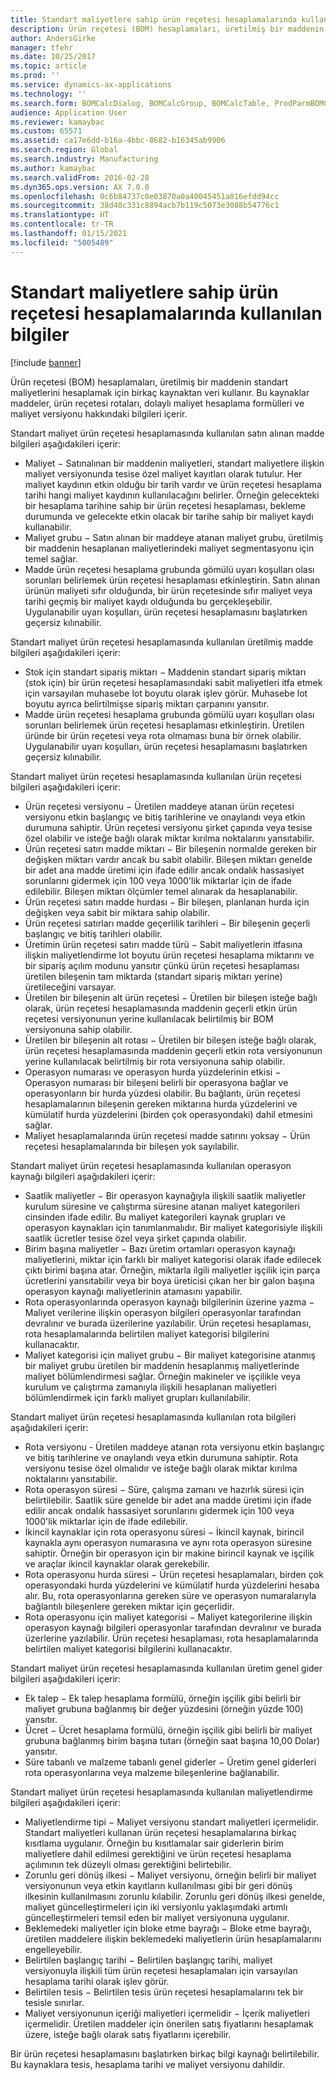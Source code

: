 ```yaml
---
title: Standart maliyetlere sahip ürün reçetesi hesaplamalarında kullanılan bilgiler
description: Ürün reçetesi (BOM) hesaplamaları, üretilmiş bir maddenin standart maliyetlerini hesaplamak için birkaç kaynaktan veri kullanır. Bu kaynaklar maddeler, ürün reçetesi rotaları, dolaylı maliyet hesaplama formülleri ve maliyet versiyonu hakkındaki bilgileri içerir.
author: AndersGirke
manager: tfehr
ms.date: 10/25/2017
ms.topic: article
ms.prod: ''
ms.service: dynamics-ax-applications
ms.technology: ''
ms.search.form: BOMCalcDialog, BOMCalcGroup, BOMCalcTable, ProdParmBOMCalc
audience: Application User
ms.reviewer: kamaybac
ms.custom: 65571
ms.assetid: ca17e6dd-b16a-4bbc-8682-b16345ab9906
ms.search.region: Global
ms.search.industry: Manufacturing
ms.author: kamaybac
ms.search.validFrom: 2016-02-28
ms.dyn365.ops.version: AX 7.0.0
ms.openlocfilehash: 0c6b84737c0e03870a0a40045451a816efdd94cc
ms.sourcegitcommit: 38d40c331c8894acb7b119c5073e3088b54776c1
ms.translationtype: HT
ms.contentlocale: tr-TR
ms.lasthandoff: 01/15/2021
ms.locfileid: "5005489"
---
```

# <a name="information-used-in-bom-calculations-with-standard-costs"></a>Standart maliyetlere sahip ürün reçetesi hesaplamalarında kullanılan bilgiler

[!include [banner](../includes/banner.md)]

Ürün reçetesi (BOM) hesaplamaları, üretilmiş bir maddenin standart maliyetlerini hesaplamak için birkaç kaynaktan veri kullanır. Bu kaynaklar maddeler, ürün reçetesi rotaları, dolaylı maliyet hesaplama formülleri ve maliyet versiyonu hakkındaki bilgileri içerir.

Standart maliyet ürün reçetesi hesaplamasında kullanılan satın alınan madde bilgileri aşağıdakileri içerir:
-   Maliyet − Satınalınan bir maddenin maliyetleri, standart maliyetlere ilişkin maliyet versiyonunda tesise özel maliyet kayıtları olarak tutulur. Her maliyet kaydının etkin olduğu bir tarih vardır ve ürün reçetesi hesaplama tarihi hangi maliyet kaydının kullanılacağını belirler. Örneğin gelecekteki bir hesaplama tarihine sahip bir ürün reçetesi hesaplaması, bekleme durumunda ve gelecekte etkin olacak bir tarihe sahip bir maliyet kaydı kullanabilir.
-   Maliyet grubu − Satın alınan bir maddeye atanan maliyet grubu, üretilmiş bir maddenin hesaplanan maliyetlerindeki maliyet segmentasyonu için temel sağlar.
-   Madde ürün reçetesi hesaplama grubunda gömülü uyarı koşulları olası sorunları belirlemek ürün reçetesi hesaplaması etkinleştirin. Satın alınan ürünün maliyeti sıfır olduğunda, bir ürün reçetesinde sıfır maliyet veya tarihi geçmiş bir maliyet kaydı olduğunda bu gerçekleşebilir. Uygulanabilir uyarı koşulları, ürün reçetesi hesaplamasını başlatırken geçersiz kılınabilir.

Standart maliyet ürün reçetesi hesaplamasında kullanılan üretilmiş madde bilgileri aşağıdakileri içerir:
-   Stok için standart sipariş miktarı − Maddenin standart sipariş miktarı (stok için) bir ürün reçetesi hesaplamasındaki sabit maliyetleri itfa etmek için varsayılan muhasebe lot boyutu olarak işlev görür. Muhasebe lot boyutu ayrıca belirtilmişse sipariş miktarı çarpanını yansıtır.
-   Madde ürün reçetesi hesaplama grubunda gömülü uyarı koşulları olası sorunları belirlemek ürün reçetesi hesaplaması etkinleştirin. Üretilen üründe bir ürün reçetesi veya rota olmaması buna bir örnek olabilir. Uygulanabilir uyarı koşulları, ürün reçetesi hesaplamasını başlatırken geçersiz kılınabilir.

Standart maliyet ürün reçetesi hesaplamasında kullanılan ürün reçetesi bilgileri aşağıdakileri içerir:
-   Ürün reçetesi versiyonu − Üretilen maddeye atanan ürün reçetesi versiyonu etkin başlangıç ve bitiş tarihlerine ve onaylandı veya etkin durumuna sahiptir. Ürün reçetesi versiyonu şirket çapında veya tesise özel olabilir ve isteğe bağlı olarak miktar kırılma noktalarını yansıtabilir.
-   Ürün reçetesi satırı madde miktarı − Bir bileşenin normalde gereken bir değişken miktarı vardır ancak bu sabit  olabilir. Bileşen miktarı genelde bir adet ana madde üretimi için ifade edilir ancak ondalık hassasiyet sorunlarını gidermek için 100 veya 1000'lik miktarlar için de ifade edilebilir. Bileşen miktarı ölçümler temel alınarak da hesaplanabilir.
-   Ürün reçetesi satırı madde hurdası − Bir bileşen, planlanan hurda için değişken veya sabit bir miktara sahip olabilir.
-   Ürün reçetesi satırları madde geçerlilik tarihleri − Bir bileşenin geçerli başlangıç ve bitiş tarihleri olabilir.
-   Üretimin ürün reçetesi satırı madde türü − Sabit maliyetlerin itfasına ilişkin maliyetlendirme lot boyutu ürün reçetesi hesaplama miktarını ve bir sipariş açılım modunu yansıtır çünkü ürün reçetesi hesaplaması üretilen bileşenin tam miktarda (standart sipariş miktarı yerine) üretileceğini varsayar.
-   Üretilen bir bileşenin alt ürün reçetesi − Üretilen bir bileşen isteğe bağlı olarak, ürün reçetesi hesaplamasında maddenin geçerli etkin ürün reçetesi versiyonunun yerine kullanılacak belirtilmiş bir BOM versiyonuna sahip olabilir.
-   Üretilen bir bileşenin alt rotası − Üretilen bir bileşen isteğe bağlı olarak, ürün reçetesi hesaplamasında maddenin geçerli etkin rota versiyonunun yerine kullanılacak belirtilmiş bir rota versiyonuna sahip olabilir.
-   Operasyon numarası ve operasyon hurda yüzdelerinin etkisi − Operasyon numarası bir bileşeni belirli bir operasyona bağlar ve operasyonların bir hurda yüzdesi olabilir. Bu bağlantı, ürün reçetesi hesaplamalarının bileşenin gereken miktarına hurda yüzdelerini ve kümülatif hurda yüzdelerini (birden çok operasyondaki) dahil etmesini sağlar.
-   Maliyet hesaplamalarında ürün reçetesi madde satırını yoksay − Ürün reçetesi hesaplamalarında bir bileşen yok sayılabilir.

Standart maliyet ürün reçetesi hesaplamasında kullanılan operasyon kaynağı bilgileri aşağıdakileri içerir:
-   Saatlik maliyetler − Bir operasyon kaynağıyla ilişkili saatlik maliyetler kurulum süresine ve çalıştırma süresine atanan maliyet kategorileri cinsinden ifade edilir. Bu maliyet kategorileri kaynak grupları ve operasyon kaynakları için tanımlanmalıdır. Bir maliyet kategorisiyle ilişkili saatlik ücretler tesise özel veya şirket çapında olabilir.
-   Birim başına maliyetler − Bazı üretim ortamları operasyon kaynağı maliyetlerini, miktar için farklı bir maliyet kategorisi olarak ifade edilecek çıktı birimi başına atar. Örneğin, miktarla ilgili maliyetler işçilik için parça ücretlerini yansıtabilir veya bir boya üreticisi çıkan her bir galon başına operasyon kaynağı maliyetlerinin atamasını yapabilir.
-   Rota operasyonlarında operasyon kaynağı bilgilerinin üzerine yazma − Maliyet verilerine ilişkin operasyon bilgileri operasyonlar tarafından devralınır ve burada üzerilerine yazılabilir. Ürün reçetesi hesaplaması, rota hesaplamalarında belirtilen maliyet kategorisi bilgilerini kullanacaktır.
-   Maliyet kategorisi için maliyet grubu − Bir maliyet kategorisine atanmış bir maliyet grubu üretilen bir maddenin hesaplanmış maliyetlerinde maliyet bölümlendirmesi sağlar. Örneğin makineler ve işçilikle veya kurulum ve çalıştırma zamanıyla ilişkili hesaplanan maliyetleri bölümlendirmek için farklı maliyet grupları kullanılabilir.

Standart maliyet ürün reçetesi hesaplamasında kullanılan rota bilgileri aşağıdakileri içerir:
-   Rota versiyonu - Üretilen maddeye atanan rota versiyonu etkin başlangıç ve bitiş tarihlerine ve onaylandı veya etkin durumuna sahiptir. Rota versiyonu tesise özel olmalıdır ve isteğe bağlı olarak miktar kırılma noktalarını yansıtabilir.
-   Rota operasyon süresi − Süre, çalışma zamanı ve hazırlık süresi için belirtilebilir. Saatlik süre genelde bir adet ana madde üretimi için ifade edilir ancak ondalık hassasiyet sorunlarını gidermek için 100 veya 1000'lik miktarlar için de ifade edilebilir.
-   İkincil kaynaklar için rota operasyonu süresi − İkincil kaynak, birincil kaynakla aynı operasyon numarasına ve aynı rota operasyon süresine sahiptir. Örneğin bir operasyon için bir makine birincil kaynak ve işçilik ve araçlar ikincil kaynaklar olarak gerekebilir.
-   Rota operasyonu hurda süresi − Ürün reçetesi hesaplamaları, birden çok operasyondaki hurda yüzdelerini ve kümülatif hurda yüzdelerini hesaba alır. Bu, rota operasyonlarına gereken süre ve operasyon numaralarıyla bağlantılı bileşenlere gereken miktar için geçerlidir.
-   Rota operasyonu için maliyet kategorisi − Maliyet kategorilerine ilişkin operasyon kaynağı bilgileri operasyonlar tarafından devralınır ve burada üzerlerine yazılabilir. Ürün reçetesi hesaplaması, rota hesaplamalarında belirtilen maliyet kategorisi bilgilerini kullanacaktır.

Standart maliyet ürün reçetesi hesaplamasında kullanılan üretim genel gider bilgileri aşağıdakileri içerir:
-   Ek talep − Ek talep hesaplama formülü, örneğin işçilik gibi belirli bir maliyet grubuna bağlanmış bir değer yüzdesini (örneğin yüzde 100) yansıtır.
-   Ücret − Ücret hesaplama formülü, örneğin işçilik gibi belirli bir maliyet grubuna bağlanmış birim başına tutarı (örneğin saat başına 10,00 Dolar) yansıtır.
-   Süre tabanlı ve malzeme tabanlı genel giderler − Üretim genel giderleri rota operasyonlarına veya malzeme bileşenlerine bağlanabilir.

Standart maliyet ürün reçetesi hesaplamasında kullanılan maliyetlendirme bilgileri aşağıdakileri içerir:
-   Maliyetlendirme tipi − Maliyet versiyonu standart maliyetleri içermelidir. Standart maliyetleri kullanan ürün reçetesi hesaplamalarına birkaç kısıtlama uygulanır. Örneğin bu kısıtlamalar sair giderlerin birim maliyetlere dahil edilmesi gerektiğini ve ürün reçetesi hesaplama açılımının tek düzeyli olması gerektiğini belirtebilir.
-   Zorunlu geri dönüş ilkesi − Maliyet versiyonu, örneğin belirli bir maliyet versiyonunun veya etkin kayıtların kullanılması gibi bir geri dönüş ilkesinin kullanılmasını zorunlu kılabilir. Zorunlu geri dönüş ilkesi genelde, maliyet güncelleştirmeleri için iki versiyonlu yaklaşımdaki artımlı güncelleştirmeleri temsil eden bir maliyet versiyonuna uygulanır.
-   Beklemedeki maliyetler için bloke etme bayrağı − Bloke etme bayrağı, üretilen maddelere ilişkin beklemedeki maliyetlerin ürün hesaplamalarını engelleyebilir.
-   Belirtilen başlangıç tarihi − Belirtilen başlangıç tarihi, maliyet versiyonuyla ilişkili tüm ürün reçetesi hesaplamaları için varsayılan hesaplama tarihi olarak işlev görür.
-   Belirtilen tesis − Belirtilen tesis ürün reçetesi hesaplamalarını tek bir tesisle sınırlar.
-   Maliyet versiyonunun içeriği maliyetleri içermelidir − İçerik maliyetleri içermelidir. Üretilen maddeler için önerilen satış fiyatlarını hesaplamak üzere, isteğe bağlı olarak satış fiyatlarını içerebilir.

Bir ürün reçetesi hesaplamasını başlatırken birkaç bilgi kaynağı belirtilebilir. Bu kaynaklara tesis, hesaplama tarihi ve maliyet versiyonu dahildir.





